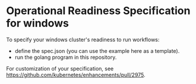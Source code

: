 # Operational Readiness Specification for windows

To specify your windows cluster's readiness to run workflows:

- define the spec.json (you can use the example here as a template).
- run the golang program in this repository.

For customization of your specification, see https://github.com/kubernetes/enhancements/pull/2975. 
